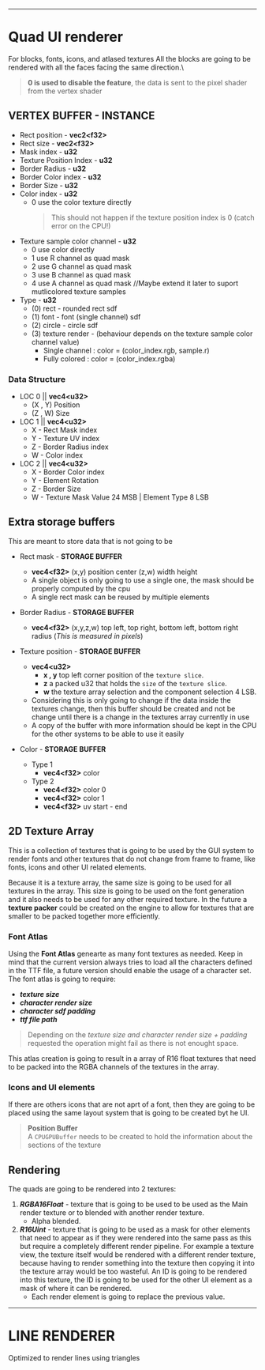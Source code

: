___
# Quad UI renderer

For blocks, fonts, icons, and atlased textures
All the blocks are going to be rendered with all the faces facing the same direction.\
> **0 is used to disable the feature**, the data is sent to the pixel shader from the vertex shader

## VERTEX BUFFER - INSTANCE

* Rect position - **vec2\<f32\>**
* Rect size - **vec2\<f32\>**
* Mask index - **u32**
* Texture Position Index - **u32**
* Border Radius - **u32**
* Border Color index - **u32**
* Border Size - **u32**
* Color index - **u32**
	- 0 use the color texture directly 
		>This should not happen if the texture position index is 0 (catch error on the CPU!)
* Texture sample color channel - **u32**
	- 0 use color directly
	- 1 use R channel as quad mask
	- 2 use G channel as quad mask
	- 3 use B channel as quad mask
	- 4 use A channel as quad mask
	//Maybe extend it later to suport mutlicolored texture samples
* Type - **u32**
	- (0) rect - rounded rect sdf
	- (1) font - font (single channel) sdf
	- (2) circle - circle sdf
	- (3) texture render - (behaviour depends on the texture sample color channel value)
		- Single channel : color = (color_index.rgb, sample.r)
		- Fully colored : color = (color_index.rgba)

### Data Structure

- LOC 0 || **vec4\<u32\>**
	- (X , Y) Position
	- (Z , W) Size
- LOC 1 || **vec4\<u32\>**
	- X - Rect Mask index
	- Y - Texture UV index
	- Z - Border Radius index
	- W - Color index
- LOC 2 || **vec4\<u32\>**
	- X - Border Color index
	- Y - Element Rotation
	- Z - Border Size
	- W - Texture Mask Value 24 MSB | Element Type 8 LSB

## Extra storage buffers

This are meant to store data that is not going to be 

* Rect mask - **STORAGE BUFFER**
	
	- **vec4\<f32\>** (x,y) position center (z,w) width height
	- A single object is only going to use a single one, the mask should be properly computed by the cpu
	- A single rect mask can be reused by multiple elements

* Border Radius - **STORAGE BUFFER**
	- **vec4\<f32\>** (x,y,z,w) top left, top right, bottom left, bottom right radius (_This is measured in pixels_)

* Texture position - **STORAGE BUFFER**
	
	- **vec4\<u32\>** 
		- **x , y** top left corner position of the `texture slice`.
		- **z** a packed u32 that holds the `size` of the `texture slice`.
		- **w** the texture array selection and the component selection 4 LSB.
	- Considering this is only going to change if the data inside the textures change, then this buffer should be created and not be change until there is a change in the textures array currently in use 
	- A copy of the buffer with more information should be kept in the CPU for the other systems to be able to use it easily

* Color - **STORAGE BUFFER**
	- Type 1
		- **vec4\<f32\>** color
	- Type 2
		- **vec4\<f32\>** color 0
		- **vec4\<f32\>** color 1
		- **vec4\<f32\>** uv start - end

## 2D Texture Array

This is a collection of textures that is going to be used by the GUI system to render fonts and other textures that do not change from frame to frame, like fonts, icons and other UI related elements.

Because it is a texture array, the same size is going to be used for all textures in the array. This size is going to be used on the font generation and it also needs to be used for any other required texture. In the future a **texture packer** could be created on the engine to allow for textures that are smaller to be packed together more efficiently.

### Font Atlas
Using the **Font Atlas** genearte as many font textures as needed. Keep in mind that the current version always tries to load all the characters defined in the TTF file, a future version should enable the usage of a character set. The font atlas is going to require:
- ***texture size***
- ***character render size***
- ***character sdf padding***
- ***ttf file path*** 

> Depending on the _texture size and character render size + padding_ requested the operation might fail as there is not enought space.

This atlas creation is going to result in a array of R16 float textures that need to be packed into the RGBA channels of the textures in the array.

### Icons and UI elements
If there are others icons that are not aprt of a font, then they are going to be placed using the same layout system that is going to be created byt he UI.

> **Position Buffer**\
A `CPUGPUBuffer` needs to be created to hold the information about the sections of the texture

## Rendering
The quads are going to be rendered into 2 textures:
1. ***RGBA16Float*** - texture that is going to be used to be used as the Main render texture or to blended with another render texture.
	- Alpha blended.
2. ***R16Uint*** - texture that is going to be used as a mask for other elements that need to appear as if they were rendered into the same pass as this but require a completely different render pipeline. For example a texture view, the texture itself would be rendered with a different render texture, because having to render something into the texture then copying it into the texture array would be too wasteful. An ID is going to be rendered into this texture, the ID is going to be used for the other UI element as a mask of where it can be rendered.
	- Each render element is going to replace the previous value.
___
# LINE RENDERER

Optimized to render lines using triangles